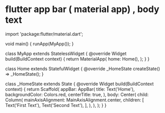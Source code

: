 # flutter app bar ( material app) , body text

import 'package:flutter/material.dart';

void main() {
  runApp(MyApp());
}

class MyApp extends StatelessWidget {
  @override
  Widget build(BuildContext context) {
    return MaterialApp(
      home: Home(),
    );
  }
}

class Home extends StatefulWidget {
  @override
  _HomeState createState() => _HomeState();
}

class _HomeState extends State<Home> {
  @override
  Widget build(BuildContext context) {
    return Scaffold(
      appBar: AppBar(
        title: Text('Home'),
        backgroundColor: Colors.red,
        centerTitle: true,
      ),
      body: Center(
        child: Column(
          mainAxisAlignment: MainAxisAlignment.center,
          children: [
            Text('First Text'),
            Text('Second Text'),
          ],
        ),
      ),
    );
  }
}
